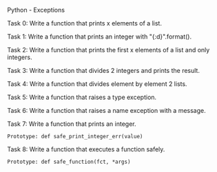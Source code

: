 Python - Exceptions 

Task 0: Write a function that prints x elements of a list.

Task 1: Write a function that prints an integer with "{:d}".format().

Task 2: Write a function that prints the first x elements of a list and only integers.

Task 3: Write a function that divides 2 integers and prints the result.

Task 4: Write a function that divides element by element 2 lists.


Task 5: Write a function that raises a type exception.

Task 6: Write a function that raises a name exception with a message.

Task 7: Write a function that prints an integer.

    Prototype: def safe_print_integer_err(value)

Task 8: Write a function that executes a function safely.

    Prototype: def safe_function(fct, *args)